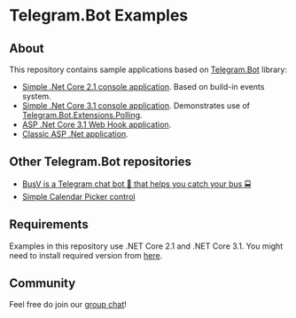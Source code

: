 # Telegram.Bot Examples

## About

This repository contains sample applications based on [Telegram.Bot](https://github.com/TelegramBots/Telegram.Bot) library:

- [Simple .Net Core 2.1 console application](https://github.com/TelegramBots/telegram.bot.examples/tree/master/Telegram.Bot.Examples.Echo). Based on build-in events system.
- [Simple .Net Core 3.1 console application](https://github.com/TelegramBots/telegram.bot.examples/tree/master/Telegram.Bot.Examples.Polling). Demonstrates use of [Telegram.Bot.Extensions.Polling](https://github.com/TelegramBots/Telegram.Bot.Extensions.Polling).
- [ASP .Net Core 3.1 Web Hook application](https://github.com/TelegramBots/telegram.bot.examples/tree/master/Telegram.Bot.Examples.DotNetCoreWebHook).
- [Classic ASP .Net application](https://github.com/TelegramBots/telegram.bot.examples/blob/master/Telegram.Bot.Examples.WebHook/Program.cs).

## Other Telegram.Bot repositories

- [BusV is a Telegram chat bot 🤖 that helps you catch your bus 🚍](https://github.com/pouladpld/BusVbot)
- [Simple Calendar Picker control](https://github.com/karb0f0s/CalendarPicker)

## Requirements

Examples in this repository use .NET Core 2.1 and .NET Core 3.1. You might need to install required version from [here](https://dotnet.microsoft.com/download).

## Community

Feel free do join our [group chat](https://t.me/tgbots_dotnet)!
